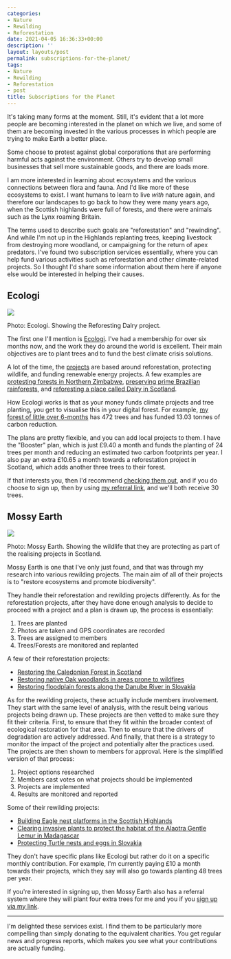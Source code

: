 ```yaml
---
categories:
- Nature
- Rewilding
- Reforestation
date: 2021-04-05 16:36:33+00:00
description: ''
layout: layouts/post
permalink: subscriptions-for-the-planet/
tags:
- Nature
- Rewilding
- Reforestation
- post
title: Subscriptions for the Planet
---
```


It's taking many forms at the moment. Still, it's evident that a lot more people are becoming interested in the planet on which we live, and some of them are becoming invested in the various processes in which people are trying to make Earth a better place.

Some choose to protest against global corporations that are performing harmful acts against the environment. Others try to develop small businesses that sell more sustainable goods, and there are loads more.

I am more interested in learning about ecosystems and the various connections between flora and fauna. And I'd like more of these ecosystems to exist. I want humans to learn to live *with* nature again, and therefore our landscapes to go back to how they were many years ago, when the Scottish highlands were full of forests, and there were animals such as the Lynx roaming Britain.

The terms used to describe such goals are "reforestation" and "rewinding". And while I'm not up in the Highlands replanting trees, keeping livestock from destroying more woodland, or campaigning for the return of apex predators. I've found two subscription services essentially, where you can help fund various activities such as reforestation and other climate-related projects. So I thought I'd share some information about them here if anyone else would be interested in helping their causes.

## Ecologi

<img src="https://cdn.chrishannah.me/images/2021/04/Photo-for-wren-1-scaled.jpg-copy.png"><figcaption>Photo: Ecologi. Showing the Reforesting Dalry project.</figcaption>

The first one I'll mention is [Ecologi](https://ecologi.com/). I've had a membership for over six months now, and the work they do around the world is excellent. Their main objectives are to plant trees and to fund the best climate crisis solutions.

A lot of the time, the [projects](https://ecologi.com/projects) are based around reforestation, protecting wildlife, and funding renewable energy projects. A few examples are [protesting forests in Northern Zimbabwe](https://ecologi.com/projects/forest-protection-in-northern-zimbabwe), [preserving prime Brazilian rainforests](https://ecologi.com/projects/preserving-untouched-brazilian-rainforest), and [reforesting a place called Dalry in Scotland](https://ecologi.com/projects/reforesting-dalry-scotland).

How Ecologi works is that as your money funds climate projects and tree planting, you get to visualise this in your digital forest. For example, [my forest of little over 6-months](https://ecologi.com/christopherhannah) has 472 trees and has funded 13.03 tonnes of carbon reduction.

The plans are pretty flexible, and you can add local projects to them. I have the "Booster" plan, which is just £9.40 a month and funds the planting of 24 trees per month and reducing an estimated two carbon footprints per year. I also pay an extra £10.65 a month towards a reforestation project in Scotland, which adds another three trees to their forest.

If that interests you, then I'd recommend [checking them out](https://ecologi.com/), and if you do choose to sign up, then by using [my referral link](https://ecologi.com/christopherhannah), and we'll both receive 30 trees.

## Mossy Earth

<img src="https://cdn.chrishannah.me/images/2021/04/c7a96b06-c92a-46c7-8583-ddfcdb838e63_roe-deer-4569327_1280.jpg-copy-1.png"><figcaption>Photo: Mossy Earth. Showing the wildlife that they are protecting as part of the realising projects in Scotland.</figcaption>

Mossy Earth is one that I've only just found, and that was through my research into various rewilding projects. The main aim of all of their projects is to "restore ecosystems and promote biodiversity".

They handle their reforestation and rewilding projects differently. As for the reforestation projects, after they have done enough analysis to decide to proceed with a project and a plan is drawn up, the process is essentially:

1. Trees are planted
2. Photos are taken and GPS coordinates are recorded
3. Trees are assigned to members
4. Trees/Forests are monitored and replanted

A few of their reforestation projects:

- [Restoring the Caledonian Forest in Scotland](https://mossy.earth/projects/reforestation/reforesting-scotland)
- [Restoring native Oak woodlands in areas prone to wildfires](https://mossy.earth/projects/reforestation/oak-woodland-restoration)
- [Restoring floodplain forests along the Danube River in Slovakia](https://mossy.earth/projects/reforestation/restoring-floodplain-forests)


As for the rewilding projects, these actually include members involvement. They start with the same level of analysis, with the result being various projects being drawn up. These projects are then vetted to make sure they fit their criteria. First, to ensure that they fit within the broader context of ecological restoration for that area. Then to ensure that the drivers of degradation are actively addressed.  And finally,  that there is a strategy to monitor the impact of the project and potentially alter the practices used. The projects are then shown to members for approval. Here is the simplified version of that process:

1. Project options researched
2. Members cast votes on what projects should be implemented
3. Projects are implemented
4. Results are monitored and reported

Some of their rewilding projects:

- [Building Eagle nest platforms in the Scottish Highlands](https://mossy.earth/projects/rewilding/building-eagle-nest-platforms)
- [Clearing invasive plants to protect the habitat of the Alaotra Gentle Lemur in Madagascar](https://mossy.earth/projects/rewilding/conserving-lemurs)
- [Protecting Turtle nests and eggs in Slovakia](https://mossy.earth/projects/rewilding/protecting-turtle-nests)

They don't have specific plans like Ecologi but rather do it on a specific monthly contribution. For example, I'm currently paying £10 a month towards their projects, which they say will also go towards planting 48 trees per year.

If you're interested in signing up, then Mossy Earth also has a referral system where they will plant four extra trees for me and you if you [sign up via my link](https://www.mossy.earth/membership?referral=CHRXR9TCRT).

<hr />

I'm delighted these services exist. I find them to be particularly more compelling than simply donating to the equivalent charities. You get regular news and progress reports, which makes you see what your contributions are actually funding.
